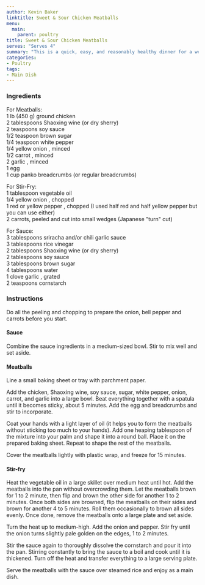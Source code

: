 ```yaml
---
author: Kevin Baker
linktitle: Sweet & Sour Chicken Meatballs
menu:
  main:
    parent: poultry
title: Sweet & Sour Chicken Meatballs
serves: "Serves 4"
summary: "This is a quick, easy, and reasonably healthy dinner for a weeknight. This is an absolutely delicious sweet and sour sauce."
categories:
- Poultry
tags:
- Main Dish
---
```

### Ingredients

<div class="ingredient-list">
  
For Meatballs:  
1 lb (450 g) ground chicken  
2 tablespoons Shaoxing wine (or dry sherry)  
2 teaspoons soy sauce   
1/2 teaspoon brown sugar   
1/4 teaspoon white pepper  
1/4 yellow onion , minced  
1/2 carrot , minced  
2 garlic , minced  
1 egg  
1 cup panko breadcrumbs (or regular breadcrumbs)  
  
For Stir-Fry:  
1 tablespoon vegetable oil  
1/4 yellow onion , chopped  
1 red or yellow pepper , chopped (I used half red and half yellow pepper but you can use either)  
2 carrots, peeled and cut into small wedges (Japanese "turn" cut)  
  
For Sauce:  
3 tablespoons sriracha and/or chili garlic sauce  
3 tablespoons rice vinegar   
2 tablespoons Shaoxing wine (or dry sherry)   
2 tablespoons soy sauce   
3 tablespoons brown sugar   
4 tablespoons water  
1 clove garlic , grated  
2 teaspoons cornstarch  

</div>

### Instructions
Do all the peeling and chopping to prepare the onion, bell pepper and carrots before you start.

#### Sauce
Combine the sauce ingredients in a medium-sized bowl. Stir to mix well and set aside. 

#### Meatballs
Line a small baking sheet or tray with parchment paper.

Add the chicken, Shaoxing wine, soy sauce, sugar, white pepper, onion, carrot, and garlic into a large bowl. Beat everything together with a spatula until it becomes sticky, about 5 minutes. Add the egg and breadcrumbs and stir to incorporate. 

Coat your hands with a light layer of oil (it helps you to form the meatballs without sticking too much to your hands). Add one heaping tablespoon of the mixture into your palm and shape it into a round ball. Place it on the prepared baking sheet. Repeat to shape the rest of the meatballs. 

Cover the meatballs lightly with plastic wrap, and freeze for 15 minutes.

#### Stir-fry
Heat the vegetable oil in a large skillet over medium heat until hot. Add the meatballs into the pan without overcrowding them. Let the meatballs brown for 1 to 2 minute, then flip and brown the other side for another 1 to 2 minutes. Once both sides are browned, flip the meatballs on their sides and brown for another 4 to 5 minutes. Roll them occasionally to brown all sides evenly. Once done, remove the meatballs onto a large plate and set aside. 

Turn the heat up to medium-high. Add the onion and pepper. Stir fry until the onion turns slightly pale golden on the edges, 1 to 2 minutes. 

Stir the sauce again to thoroughly dissolve the cornstarch and pour it into the pan. Stirring constantly to bring the sauce to a boil and cook until it is thickened. Turn off the heat and transfer everything to a large serving plate. 

Serve the meatballs with the sauce over steamed rice and enjoy as a main dish. 